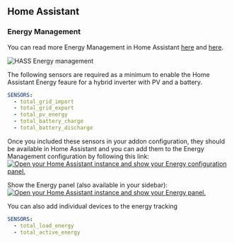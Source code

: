 ## Home Assistant

### Energy Management

You can read more Energy Management in Home Assistant [here](https://www.home-assistant.io/blog/2021/08/04/home-energy-management/) and [here](https://www.home-assistant.io/docs/energy/).

![HASS Energy management](https://github.com/kellerza/sunsynk/raw/main/images/energy.png)


The following sensors are required as a minimum to enable the Home Assistant Energy feaure for a hybrid inverter with PV and a battery.

```yaml
SENSORS:
  - total_grid_import
  - total_grid_export
  - total_pv_energy
  - total_battery_charge
  - total_battery_discharge
```

Once you included these sensors in your addon configuration, they should be available in Home Assistant and you can add them to the Energy Management configuration by following this link:
[![Open your Home Assistant instance and show your Energy configuration panel.](https://my.home-assistant.io/badges/config_energy.svg)](https://my.home-assistant.io/redirect/config_energy/)

Show the Energy panel (also available in your sidebar): [![Open your Home Assistant instance and show your Energy panel.](https://my.home-assistant.io/badges/energy.svg)](https://my.home-assistant.io/redirect/energy/)

You can also add individual devices to the energy tracking

```yaml
SENSORS:
  - total_load_energy
  - total_active_energy
```
